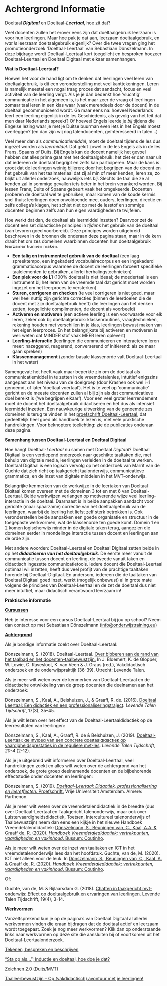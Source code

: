 # Achtergrond Informatie




<p>Doeltaal <strong><em>Digitaal</em></strong> en Doeltaal-<strong><em>Leertaal</em></strong>, hoe zit dat?</p>
<p>Veel docenten zullen het erover eens zijn dat doeltaalgebruik leerzaam is voor hun leerlingen. Maar hoe pak je dat aan, leerzaam doeltaalgebruik, en <em>wat is</em> leerzaam doeltaalgebruik eigenlijk? Over die twee vragen ging het promotieonderzoek ‘Doeltaal-Leertaal’ van Sebastiaan Dönszelmann. In deze bijdrage wordt Doeltaal-Leertaal kort toegelicht en besproken hoezeer Doeltaal-Leertaal en Doeltaal Digitaal met elkaar samenhangen.</p>
<p><strong>Wat is Doeltaal-Leertaal?</strong></p>
<p>Hoewel het voor de hand ligt om te denken dat leerlingen veel leren van doeltaalgebruik, is dit een veronderstelling met veel kanttekeningen. Leren is namelijk meestal een nogal traag proces dat aandacht, focus en veel activiteit van de leerling vergt. Als je je dan bedenkt hoe ‘vluchtig’ communicatie in het algemeen is, is het maar zeer de vraag of leerlingen zomaar taal leren in een klas waar (vaak merendeels door de docent) in de doeltaal gecommuniceerd wordt. Ga maar eens na: hoeveel Nederlands leert een leerling eigenlijk in de les Geschiedenis, als gevolg van het feit dat men daar Nederlands spreekt? Of hoeveel Engels leerde je <em>bij</em> tijdens die Engelse lezing waar je met je Duitse buurman even iets in het Engels moest overleggen? (en dan zijn wij nog talendocenten, geïnteresseerd in talen&#8230;)</p>
<p>Veel meer dan als <em>communicatiemiddel</em>, moet de doeltaal tijdens de les dus ingezet worden als <em>leermiddel</em>. Dat geldt zowel in de les Engels als in de les Frans, Spaans of Duits. Bij Engels kan de docent namelijk het gevoel hebben dat alles prima gaat met het doeltaalgebruik: het ziet er dan naar uit dat iedereen de doeltaal begrijpt en zelfs kan participeren. Maar de kans is groot dat de leerlingen weinig bijleren; door het begrijpen van de docent en het gebruik van het taalmateriaal dat zij al min of meer kenden, leren ze, zo blijkt uit allerlei onderzoek, nauwelijks iets <em>bij</em>. Slechts de taal die ze al kenden zal in sommige gevallen iets beter in het brein verankerd worden. Bij lessen Frans, Duits of Spaans gebeurt vaak het omgekeerde. Docenten proberen de doeltaal wel te gebruiken, maar komen van de koude kermis snel thuis: leerlingen doen onvoldoende mee, ouders, leerlingen, directie en zelfs collega’s klagen, het schiet niet op met de lesstof en sommige docenten beginnen zelfs aan hun eigen vaardigheden te twijfelen.</p>
<p>Hoe werkt dat dan, de doeltaal als leermiddel inzetten? Daarvoor zet de docent een set didactische principes in<em> tijdens</em> het gebruik van de doeltaal (van tevoren goed voorbereid). Deze principes worden uitgebreid beschreven in de bronnen die onderaan deze pagina staan, maar in de kern draait het om zes domeinen waarbinnen docenten hun doeltaalgebruik leerzamer kunnen maken:</p>
<ul>
<li><strong>Een talig en instrumenteel gebruik van de doeltaal</strong> (een laag spreektempo, een ingekaderd vocabulairecorpus en een ingekaderd grammaticacorpus waarmee de docent de leerlingen forceert specifieke taalelementen te gebruiken, allerlei herhalingstechnieken)</li>
<li><strong>Een plek voor de L1</strong> (100% doeltaal is niet ideaal; de moedertaal is een instrument bij het leren van de vreemde taal dat gericht moet worden ingezet om het leerproces te versterken)</li>
<li><strong>Sturen, corrigeren en checken</strong> (te veel corrigeren is niet goed, maar wel heel nuttig zijn gerichte correcties (binnen de leerdoelen die de docent met zijn doeltaalgebruik heeft) die leerlingen aan het denken zetten, toegelichte complimenten, de docent als voorbeeld)</li>
<li><strong>Activeren en motiveren</strong> (een actieve leerling is een voorwaarde voor elk leren, zeker ook bij doeltaalgebruik: klassenroutines, vraagtechnieken, rekening houden met verschillen in je klas, leerlingen bewust maken van het eigen leerproces. En het belangrijkste bij activeren en motiveren is wel: weten dat MINDER stof vaak MEER leren oplevert)</li>
<li><strong>Leerling-interactie</strong> (leerlingen die communiceren en interacteren leren meer: nazeggend, reagerend, converserend of initiërend: als ze maar gaan spreken)</li>
<li><strong>Klassenmanagement</strong> (zonder basale klassenorde valt Doeltaal-Leertaal in het water)</li>
</ul>
<p>Samengevat: het heeft vaak maar beperkte zin om de doeltaal als communicatiemiddel in te zetten in de vreemdetalenles, intuïtief enigszins aangepast aan het niveau van de doelgroep (door Krashen ook wel i+1 genoemd, of later ‘doeltaal voertaal’). Het is te veel op ‘communicatie’ gericht en de meeste docenten zullen al blij zijn als dat communicatieve doel bereikt is (‘we begrijpen elkaar’). Voor een veel groter leerrendement moet de docent het doeltaalgebruik didactiseren en het dus als intensief leermiddel inzetten. Een nauwkeurige uitwerking van de genoemde zes domeinen is terug te vinden in het <a href="https://research.vu.nl/ws/portalfiles/portal/85140826/complete+dissertation.pdf">proefschrift Doeltaal-Leertaal</a>, dat gedeeltelijk heel goed als handboek te lezen is, met vele praktische handreikingen. Voor beknoptere toelichting: zie de publicaties onderaan deze pagina.</p>
<p><strong>Samenhang tussen Doeltaal-Leertaal en Doeltaal Digitaal</strong></p>
<p>Hoe hangt Doeltaal-<em>Leertaal</em> nu samen met Doeltaal <em>Digitaal</em>? Doeltaal Digitaal is een verdiepend onderzoek naar geschikte taaltaken die, met behulp van digitale media, leerlingen verleiden in de doeltaal te werken. Doeltaal Digitaal is een logisch vervolg op het onderzoek van Marrit van de Guchte dat zich richt op taakgericht taalonderwijs, communicatieve grammatica, en de inzet van digitale middelen in het MVT-onderwijs.</p>
<p>Belangrijke kenmerken van de werkwijze in de leertaken van Doeltaal Digitaal komen overeen met de domeinen 3 tot en met 6 van Doeltaal-Leertaal. Beide werkwijzen verlangen op motiverende wijze veel leerling-interactie in de doeltaal. Daarnaast is in beide aanpakken aandacht voor gerichte (maar spaarzame) correctie van het doeltaalgebruik van de leerlingen, waarbij de leerling het liefst zelf sterk betrokken is. Ook veronderstellen beide aanpakken een goede organisatie en structuur in de toegepaste werkvormen, wat de klassenorde ten goede komt. Domein 1 en 2 komen logischerwijs minder in de digitale taken terug, aangezien die domeinen eerder in mondelinge interactie tussen docent en leerlingen aan de orde zijn.</p>
<p>Met andere woorden: Doeltaal-Leertaal en Doeltaal Digitaal zetten beide in op het<strong><em> didactiseren van het doeltaalgebruik</em></strong>. De eerste meer vanuit de communicatie tussen docent en leerling, de tweede vanuit taken en didactisch ingezette communicatietools. Iedere docent die Doeltaal-Leertaal optimaal wil inzetten, heeft dus veel profijt van de prachtige taaltaken horende bij Doeltaal-Digitaal. En andersom, iedereen die de taaltaken van Doeltaal Digitaal goed inzet, werkt (mogelijk onbewust) al in grote mate volgens de principes van Doeltaal-Leertaal en de zet de doeltaal dus niet meer intuïtief, maar didactisch verantwoord leerzaam in!</p>
<p><strong>Praktische informatie</strong></p>
<p><strong><u>Cursussen</u></strong></p>
<p>Heb je interesse voor een cursus Doeltaal-Leertaal bij jou op school? Neem dan contact op met Sebastiaan Dönszelmann (<a href="mailto:info@onderwijstraining.eu">info@onderwijstraining.eu</a>)</p>
<p><strong><u>Achtergrond</u></strong></p>

<p>Als je bondige informatie zoekt over Doeltaal-Leertaal:</p>
<p>Dönszelmann, S. (2018). Doeltaal-Leertaal. <a href="http://www.lt-tijdschriften.nl/ojs/index.php/ltm/article/view/1814">Over bibberen aan de rand van het taalbad en het docenten-taalbewustzijn.</a> In J. Bloemert, K. de Glopper, W. Lowie, C. Ravesloot, K. van Veen &amp; J. Graus (red.), Vakdidactisch onderzoek en de onderwijspraktijk (36-39). Utrecht: Levende Talen.</p>
<p>Als je meer wilt weten over de kenmerken van Doeltaal-Leertaal en de didactische ontwikkeling van de groep docenten die deelnamen aan het onderzoek:</p>
<p>Dönszelmann, S., Kaal, A., Beishuizen, J., &amp; Graaff, R. de. (2016). <a href="http://www.lt-tijdschriften.nl/ojs/index.php/ltt/article/view/1626">Doeltaal Leertaal: Een didactiek en een professionaliseringstraject</a>. <em>Levende Talen Tijdschrift</em>, 17(3), 35–45.</p>
<p>Als je wilt lezen over het effect van de Doeltaal-Leertaaldidactiek op de leerresultaten van leerlingen:</p>
<p>Dönszelmann, S., Kaal, A., Graaff, R. de &amp; Beishuizen, J. (2019). <a href="http://www.lt-tijdschriften.nl/ojs/index.php/ltt/article/view/2030">Doeltaal-Leertaal; de invloed van een concrete doeltaaldidactiek op vaardigheidsprestaties in de reguliere mvt-les</a>. <em>Levende Talen Tijdschrift, 20-4 </em>(2-12).</p>
<p>Als je je uitgebreid wilt informeren over Doeltaal-Leertaal, veel handreikingen zoekt en alles wilt weten over de achtergrond van het onderzoek, de grote groep deelnemende docenten en de bijbehorende effectstudie onder docenten en leerlingen:</p>
<p>Dönszelmann, S. (2019). <a href="https://research.vu.nl/ws/portalfiles/portal/85140826/complete+dissertation.pdf"><em>Doeltaal-Leertaal: Didactiek, professionalisering en leereffecten. </em>Proefschrift.</a> Vrije Universiteit Amsterdam. Almere: Parthenon.</p>
<p>Als je meer wilt weten over de vreemdetalendidactiek in de breedte (dus over Doeltaal-Leertaal en Taakgericht talenonderwijs, maar ook over Luistervaardigheidsdidactiek, Toetsen, Intercultureel talenonderwijs of Taalbewustzijn) neem dan eens een kijkje in het nieuwe Handboek Vreemdetalendidactiek: <a href="https://shop.coutinho.nl/store_nl/handboek-vreemdetalendidactiek.html">Dönszelmann, S., Beuningen van, C., Kaal, A.A. &amp; Graaff de, R. (2020). <em>Handboek Vreemdetaledidactiek; vertrekpunten, vaardigheden en vakinhoud</em>. Bussum: Coutinho</a>.</p>
<p>Als je meer wilt weten over de inzet van taaltaken en ICT in het vreemdetalenonderwijs lees dan het hoofdstuk. Guchte, van de, M. (2020). ICT niet alleen voor de leuk. In <a href="https://shop.coutinho.nl/store_nl/handboek-vreemdetalendidactiek.html">Dönszelmann, S., Beuningen van, C., Kaal, A. &amp; Graaff de, R. (2020). <em>Handboek Vreemdetaledidactiek; vertrekpunten, vaardigheden en vakinhoud</em>. Bussum: Coutinho</a>.</p>
<p>Of:</p>
<p>Guchte, van de, M. &amp; Rijlaarsdam G. (2018). <a href="http://www.lt-tijdschriften.nl/ojs/index.php/ltt/article/view/1889">Chatten in taakgericht mvt-onderwijs: Effect op doeltaalgebruik en ervaringen van leerlingen</a>. Levende Talen Tijdschrift, 19(4), 3-14.</p>
<p><strong><u>Werkvormen</u></strong></p>
<p>Vanzelfsprekend kun je op de pagina’s van Doeltaal Digitaal al allerlei werkvormen vinden die eraan bijdragen dat de doeltaal actief en leerzaam wordt toegepast. Zoek je nog meer werkvormen? Klik dan op onderstaande links naar werkvormen op deze site die aansluiten bij of voortkomen uit het Doeltaal-Leertaalonderzoek.</p>
<p><a href="https://taalwijs.nu/lesmateriaal/tekenen-bespreken-en-beschrijven-direct-beschikbaar/">Tekenen, bespreken en beschrijven</a></p>
<p><a href="https://taalwijs.nu/lesmateriaal/inductie-hoe-doe-je-dat-direct-beschikbaar/">“Sta op als…”; Inductie en doeltaal, hoe doe je dat?</a></p>
<p><a href="https://taalwijs.nu/lesmateriaal/zeichnen-2-0-voor-duits-en-andere-mvt/">Zeichnen 2.0 (Duits/MVT)</a></p>
<p><a href="https://taalwijs.nu/lesmateriaal/taalleerbewustzijn-op-vakdidactisch-avontuur-met-je-leerlingen/">Taalleerbewustzijn – Op (vakdidactisch) avontuur met je leerlingen!</a></p>

<script>

document.getElementById("header").remove();

function remove_subtitle() {
	for(let i = 0; i < 10; i++) {
		for(let j of document.getElementsByClassName("credits")) {
			j.remove();
		}
	}
}


remove_subtitle();
</script>

